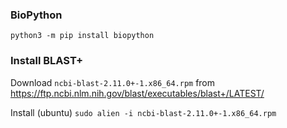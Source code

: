 
### BioPython
`python3 -m pip install biopython`

### Install BLAST+

Download `ncbi-blast-2.11.0+-1.x86_64.rpm` from https://ftp.ncbi.nlm.nih.gov/blast/executables/blast+/LATEST/

Install (ubuntu) `sudo alien -i ncbi-blast-2.11.0+-1.x86_64.rpm`
